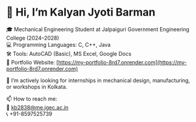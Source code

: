 # 👋 Hi, I’m Kalyan Jyoti Barman

🎓 Mechanical Engineering Student at Jalpaiguri Government Engineering College (2024–2028)  
💻 Programming Languages: C, C++, Java  
🛠️ Tools: AutoCAD (Basic), MS Excel, Google Docs  
📂 Portfolio Website: [https://my-portfolio-8rd7.onrender.com](https://my-portfolio-8rd7.onrender.com)

🚀 I’m actively looking for internships in mechanical design, manufacturing, or workshops in Kolkata.

📫 How to reach me:  
📧 kb2838@me.jgec.ac.in  
📞 +91-8597525739
